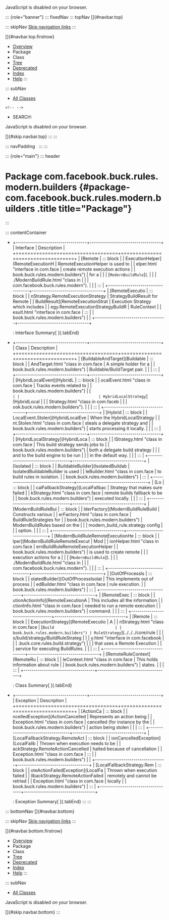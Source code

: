 <div>

JavaScript is disabled on your browser.

</div>

::: {role="banner"}
::: fixedNav
::: topNav
[]{#navbar.top}

::: skipNav
[Skip navigation links](#skip.navbar.top "Skip navigation links")
:::

[]{#navbar.top.firstrow}

-   [Overview](../../../../../../index.html)
-   Package
-   Class
-   [Tree](package-tree.html)
-   [Deprecated](../../../../../../deprecated-list.html)
-   [Index](../../../../../../index-all.html)
-   [Help](../../../../../../help-doc.html)
:::

::: subNav
-   [All Classes](../../../../../../allclasses.html)

```{=html}
<!-- -->
```
-   SEARCH:

<div>

<div>

JavaScript is disabled on your browser.

</div>

</div>

[]{#skip.navbar.top}
:::
:::

::: navPadding
 
:::
:::

::: {role="main"}
::: header
# Package com.facebook.buck.rules.modern.builders {#package-com.facebook.buck.rules.modern.builders .title title="Package"}
:::

::: contentContainer
-   +-----------------------------------+-----------------------------------+
    | Interface                         | Description                       |
    +===================================+===================================+
    | [Remote                           | ::: block                         |
    | ExecutionHelper](RemoteExecutionH | RemoteExecutionHelper is used to  |
    | elper.html "interface in com.face | create remote execution actions   |
    | book.buck.rules.modern.builders") | for a                             |
    |                                   | [`ModernBuildRule`](.             |
    |                                   | ./ModernBuildRule.html "class in  |
    |                                   | com.facebook.buck.rules.modern"). |
    |                                   | :::                               |
    +-----------------------------------+-----------------------------------+
    | [RemoteExecutio                   | ::: block                         |
    | nStrategy.RemoteExecutionStrategy | StrategyBuildResult for Remote    |
    | BuildResult](RemoteExecutionStrat | Execution Strategy which includes |
    | egy.RemoteExecutionStrategyBuildR | RuleContext                       |
    | esult.html "interface in com.face | :::                               |
    | book.buck.rules.modern.builders") |                                   |
    +-----------------------------------+-----------------------------------+

    : Interface Summary[ ]{.tabEnd}

-   +-----------------------------------+-----------------------------------+
    | Class                             | Description                       |
    +===================================+===================================+
    | [BuildableAndTarget](Buildable    | ::: block                         |
    | AndTarget.html "class in com.face | A simple holder for a             |
    | book.buck.rules.modern.builders") | Buildable/BuildTarget pair.       |
    |                                   | :::                               |
    +-----------------------------------+-----------------------------------+
    | [HybridLocalEvent](HybridL        | ::: block                         |
    | ocalEvent.html "class in com.face | Tracks events related to          |
    | book.buck.rules.modern.builders") | [`                                |
    |                                   | HybridLocalStrategy`](HybridLocal |
    |                                   | Strategy.html "class in com.faceb |
    |                                   | ook.buck.rules.modern.builders"). |
    |                                   | :::                               |
    +-----------------------------------+-----------------------------------+
    | [Hybrid                           | ::: block                         |
    | LocalEvent.Stolen](HybridLocalEve | When the HybridLocalStrategy      |
    | nt.Stolen.html "class in com.face | steals a delegate strategy and    |
    | book.buck.rules.modern.builders") | starts processing it locally.     |
    |                                   | :::                               |
    +-----------------------------------+-----------------------------------+
    | [HybridLocalStrategy](HybridLoca  | ::: block                         |
    | lStrategy.html "class in com.face | This build strategy sends jobs to |
    | book.buck.rules.modern.builders") | both a delegate build strategy    |
    |                                   | and to the build engine to be run |
    |                                   | in the default way.               |
    |                                   | :::                               |
    +-----------------------------------+-----------------------------------+
    | [Isolated                         | ::: block                         |
    | BuildableBuilder](IsolatedBuildab | IsolatedBuildableBuilder is used  |
    | leBuilder.html "class in com.face | to build rules in isolation.      |
    | book.buck.rules.modern.builders") | :::                               |
    +-----------------------------------+-----------------------------------+
    | [Lo                               | ::: block                         |
    | calFallbackStrategy](LocalFallbac | Strategy that makes sure failed   |
    | kStrategy.html "class in com.face | remote builds fallback to be      |
    | book.buck.rules.modern.builders") | executed locally.                 |
    |                                   | :::                               |
    +-----------------------------------+-----------------------------------+
    | [ModernBuildRuleBui               | ::: block                         |
    | lderFactory](ModernBuildRuleBuild | Constructs various                |
    | erFactory.html "class in com.face | BuildRuleStrategies for           |
    | book.buck.rules.modern.builders") | ModernBuildRules based on the     |
    |                                   | modern_build_rule.strategy config |
    |                                   | option.                           |
    |                                   | :::                               |
    +-----------------------------------+-----------------------------------+
    | [ModernBuildRuleRemoteExecutionHe | ::: block                         |
    | lper](ModernBuildRuleRemoteExecut | Mod                               |
    | ionHelper.html "class in com.face | ernBuildRuleRemoteExecutionHelper |
    | book.buck.rules.modern.builders") | is used to create remote          |
    |                                   | execution actions for a           |
    |                                   | [`ModernBuildRule`](.             |
    |                                   | ./ModernBuildRule.html "class in  |
    |                                   | com.facebook.buck.rules.modern"). |
    |                                   | :::                               |
    +-----------------------------------+-----------------------------------+
    | [OutOfProcessIs                   | ::: block                         |
    | olatedBuilder](OutOfProcessIsolat | This implements out of process    |
    | edBuilder.html "class in com.face | rule execution.                   |
    | book.buck.rules.modern.builders") | :::                               |
    +-----------------------------------+-----------------------------------+
    | [RemoteExec                       | ::: block                         |
    | utionActionInfo](RemoteExecutionA | This includes all the information |
    | ctionInfo.html "class in com.face | needed to run a remote execution  |
    | book.buck.rules.modern.builders") | command.                          |
    |                                   | :::                               |
    +-----------------------------------+-----------------------------------+
    | [Remote                           | ::: block                         |
    | ExecutionStrategy](RemoteExecutio | A                                 |
    | nStrategy.html "class in com.face | [`Build                           |
    | book.buck.rules.modern.builders") | RuleStrategy`](../../../core/rule |
    |                                   | s/build/strategy/BuildRuleStrateg |
    |                                   | y.html "interface in com.facebook |
    |                                   | .buck.core.rules.build.strategy") |
    |                                   | that uses a Remote Execution      |
    |                                   | service for executing BuildRules. |
    |                                   | :::                               |
    +-----------------------------------+-----------------------------------+
    | [RemoteRuleContext](RemoteRu      | ::: block                         |
    | leContext.html "class in com.face | This holds information about rule |
    | book.buck.rules.modern.builders") | states.                           |
    |                                   | :::                               |
    +-----------------------------------+-----------------------------------+

    : Class Summary[ ]{.tabEnd}

-   +-----------------------------------+-----------------------------------+
    | Exception                         | Description                       |
    +===================================+===================================+
    | [ActionCa                         | ::: block                         |
    | ncelledException](ActionCancelled | Represents an action being        |
    | Exception.html "class in com.face | cancelled (for instance by the    |
    | book.buck.rules.modern.builders") | action being stolen               |
    |                                   | :::                               |
    +-----------------------------------+-----------------------------------+
    | [LocalFallbackStrategy.RemoteAct  | ::: block                         |
    | ionCancelledException](LocalFallb | Thrown when execution needs to be |
    | ackStrategy.RemoteActionCancelled | halted because of cancellation    |
    | Exception.html "class in com.face | :::                               |
    | book.buck.rules.modern.builders") |                                   |
    +-----------------------------------+-----------------------------------+
    | [LocalFallbackStrategy.Rem        | ::: block                         |
    | oteActionFailedException](LocalFa | Thrown when execution failed      |
    | llbackStrategy.RemoteActionFailed | remotely and cannot be retried    |
    | Exception.html "class in com.face | locally                           |
    | book.buck.rules.modern.builders") | :::                               |
    +-----------------------------------+-----------------------------------+

    : Exception Summary[ ]{.tabEnd}
:::
:::

::: bottomNav
[]{#navbar.bottom}

::: skipNav
[Skip navigation links](#skip.navbar.bottom "Skip navigation links")
:::

[]{#navbar.bottom.firstrow}

-   [Overview](../../../../../../index.html)
-   Package
-   Class
-   [Tree](package-tree.html)
-   [Deprecated](../../../../../../deprecated-list.html)
-   [Index](../../../../../../index-all.html)
-   [Help](../../../../../../help-doc.html)
:::

::: subNav
-   [All Classes](../../../../../../allclasses.html)

<div>

<div>

JavaScript is disabled on your browser.

</div>

</div>

[]{#skip.navbar.bottom}
:::
